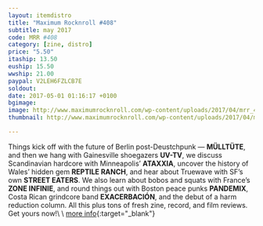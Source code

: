 ```yaml
---
layout: itemdistro
title: "Maximum Rocknroll #408"
subtitle: may 2017
code: MRR #408
category: [zine, distro]
price: "5.50"
itaship: 13.50
euship: 15.50
wwship: 21.00
paypal: V2LEH6FZLCB7E
soldout:
date: 2017-05-01 01:16:17 +0100
bgimage:
image: http://www.maximumrocknroll.com/wp-content/uploads/2017/04/mrr_408_cvr.jpg
thumbnail: http://www.maximumrocknroll.com/wp-content/uploads/2017/04/mrr_408_cvr.jpg

---
```


Things kick off with the future of Berlin post-Deustchpunk — **MÜLLTÜTE**, and then we hang with Gainesville shoegazers **UV-TV**, we discuss Scandinavian hardcore with Minneapolis’ **ATAXXIA**, uncover the history of Wales’ hidden gem **REPTILE RANCH**, and hear about Truewave with SF’s own **STREET EATERS**. We also learn about bobos and squats with France’s **ZONE INFINIE**, and round things out with Boston peace punks **PANDEMIX**, Costa Rican grindcore band **EXACERBACIÓN**, and the debut of a harm reduction column. All this plus tons of fresh zine, record, and film reviews. Get yours now!\\
\\
[more info](http://www.maximumrocknroll.com){:target="_blank"}